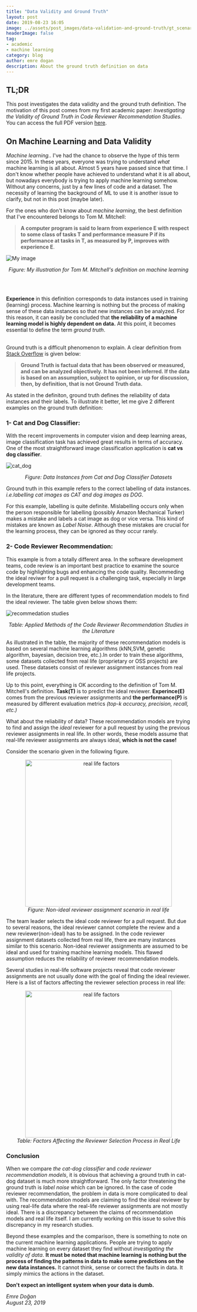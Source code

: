 ```yaml
---
title: "Data Validity and Ground Truth"
layout: post
date: 2019-08-23 16:05
image: ../assets/post_images/data-validation-and-ground-truth/gt_scenario.png
headerImage: false
tag:
- academic
- machine learning
category: blog
author: emre dogan
description: About the ground truth definition on data
---
```


## TL;DR 
This post investigates the data validity and the ground truth definition. The motivation of this post comes from my first academic paper: _Investigating the Validity of Ground Truth in Code Reviewer Recommendation Studies_. You can access the full PDF version <a href="https://www.researchgate.net/publication/335078869_Investigating_the_Validity_of_Ground_Truth_in_Code_Reviewer_Recommendation_Studies">here</a>. 


## On Machine Learning and Data Validity

_Machine learning.._ I've had the chance to observe the hype of this term since 2015. In these years, everyone was trying to understand _what_ machine learning is all about. Almost 5 years have passed since that time. I don't know whether people have achieved to understand what it is all about, but nowadays everybody is trying to apply machine learning somehow. Without any concerns,  just by a few lines of code and a dataset. The necessity of learning the background of ML to use it is another issue to clarify, but not in this post (maybe later).


For the ones who don't know about _machine learning_, the best definition that I've encountered belongs to Tom M. Mitchell: 

>**A computer program is said to learn from experience E with respect to some class of tasks T and performance measure P if its performance at tasks in T, as measured by P, improves with experience E**.

<img src="../assets/post_images/data-validation-and-ground-truth/ml_definition.png" alt="My image">
<p style='text-align: center;'><i>Figure: My illustration for Tom M. Mitchell's definition on machine learning</i></p>

<br><br>

__Experience__ in this definition corresponds to data instances used in training (learning) process. Machine learning is nothing but the process of making sense of these data instances so that new instances can be analyzed. For this reason, it can easily be concluded that __the reliability of a machine learning model is highly dependent on data.__ At this point, it becomes essential to define the term _ground truth_. 

<br>
Ground truth is a difficult phenomenon to explain. A clear definition from <a href="https://stackoverflow.com/questions/32182272/ground-truth-and-training-data-set">Stack Overflow</a> is given below:

> **Ground Truth is factual data that has been observed or measured, and can be analyzed objectively. It has not been inferred. If the data is based on an assumption, subject to opinion, or up for discussion, then, by definition, that is not Ground Truth data.**


As stated in the definiton, ground truth defines the reliability of data instances and their labels. To illustrate it better, let me give 2 different examples on the ground truth definition:

### 1- Cat and Dog Classifier:
With the recent improvements in computer vision and deep learning areas, image classification task has achieved great results in terms of accuracy. One of the most straightforward image classification application is __cat vs dog classifier__.  

<img src="../assets/post_images/data-validation-and-ground-truth/cat_dog.jpg" alt="cat_dog">
<p style='text-align: center;'><i>Figure: Data Instances from Cat and Dog Classifier Datasets</i></p>

Ground truth in this example refers to the correct labelling of data instances. _i.e.labelling cat images as CAT and dog images as DOG_.<br>

For this example, labelling is quite definite. Mislabelling occurs only when the person responsible for labelling (possibly Amazon Mechanical Turker) makes a mistake and labels a cat image as dog or vice versa. This kind of mistakes are known as _Label Noise_. Although these mistakes are crucial for the learning process, they can be ignored as they occur rarely.


### 2- Code Reviewer Recommendation:

This example is from a totally different area. In the software development teams, code review is an important best practice to examine the source code by highlighting bugs and enhancing the code quality. Recommeding the ideal reviwer for a pull request is a challenging task, especially in large development teams.

In the literature, there are different types of recommendation models to find the ideal reviewer. The table given below shows them:

<img src="../assets/post_images/data-validation-and-ground-truth/algos.png" alt="recommedation studies">
<p style='text-align: center;'><i>Table: Applied Methods of the Code Reviewer Recommendation Studies in the Literature</i></p>


As illustrated in the table, the majority of these recommendation models is based on several machine learning algorithms (kNN,SVM, genetic algorithm, bayesian, decision tree, etc.).In order to train these algorithms, some datasets collected from real life (proprietary or OSS projects) are used. These datasets consist of reviewer assignment instances from real life projects. 

Up to this point, everything is OK according to the definition of Tom M. Mitchell's definition. __Task(T)__ is to predict the ideal reviewer. __Experince(E)__ comes from the previous reviewer assignments and __the performance(P)__ is measured by different evaluation metrics _(top-k accuracy, precision, recall, etc.)_

What about the reliability of data? These recommendation models are trying to find and assign the _ideal_ reviewer for a pull request by using the previous reviewer assignments in real life. In other words, these models assume that real-life reviewer assignments are always ideal, __which is not the case!__

Consider the scenario given in the following figure. 
<p style='text-align: center;'><img src="../assets/post_images/data-validation-and-ground-truth/gt_scenario.png" width="400" alt="real life factors"><br><i>Figure: Non-ideal reviewer assignment scenario in real life</i></p>



The team leader selects the ideal code reviewer for a pull request. But due to several reasons, the ideal reviewer cannot complete the review and a new reviewer(non-ideal) has to be assigned. In the code reviewer assignment datasets collected from real life, there are many instances similar to this scenario. Non-ideal reviewer assignments are assumed to be ideal and used for training machine learning models. This flawed assumption reduces the reliability of reviewer recommendation models.


Several studies in real-life software projects reveal that code reviewer assignments are not usually done with the goal of finding the ideal reviewer. Here is a list of factors affecting the reviewer selection process in real life:


<p style='text-align: center;'><img src="../assets/post_images/data-validation-and-ground-truth/real-life.png" width="400" alt="real life factors"><br><i>Table: Factors Affecting the Reviewer Selection Process in Real Life</i></p>


### Conclusion

When we compare _the cat-dog classifier_ and _code reviewer recommendation models_, it is obvious that achieving a ground truth in cat-dog dataset is much more straightforward. The only factor threatening the ground truth is _label noise_ which can be ignored. In the case of code reviewer recommendation, the problem in data is more complicated to deal with. The recommendation models are claiming to find the ideal reviewer by using real-life data where the real-life reviewer assignments are not mostly ideal. There is a discrepancy between the claims of recommendation models and real life itself. I am currently working on this issue to solve this discrepancy in my research studies. 

Beyond these examples and the comparison, there is something to note on the current machine learning applications. People are trying to apply machine learning on every dataset they find without _investigating the validity of data_. __It must be noted that machine learning is nothing but the process of finding the patterns in data to make some predictions on the new data instances.__ It cannot think, sense or correct the faults in data. It simply mimics the actions in the dataset.

 __Don't expect an intelligent system when your data is dumb.__


_Emre Doğan_
<br>
_August 23, 2019_
